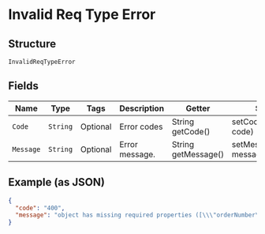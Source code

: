
# Invalid Req Type Error

## Structure

`InvalidReqTypeError`

## Fields

| Name | Type | Tags | Description | Getter | Setter |
|  --- | --- | --- | --- | --- | --- |
| `Code` | `String` | Optional | Error codes | String getCode() | setCode(String code) |
| `Message` | `String` | Optional | Error message. | String getMessage() | setMessage(String message) |

## Example (as JSON)

```json
{
  "code": "400",
  "message": "object has missing required properties ([\\\"orderNumber\\\"])"
}
```

